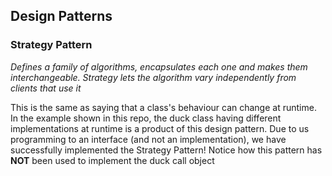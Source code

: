 ## Design Patterns

### Strategy Pattern
*Defines a family of algorithms, encapsulates each one and makes them interchangeable. 
Strategy lets the algorithm vary independently from clients that use it*

This is the same as saying that a class's behaviour can change at runtime.
In the example shown in this repo, the duck class having different implementations at runtime is a product
of this design pattern. Due to us programming to an interface (and not an implementation), we have successfully
implemented the Strategy Pattern! Notice how this pattern has **NOT** been used to implement the duck call object

